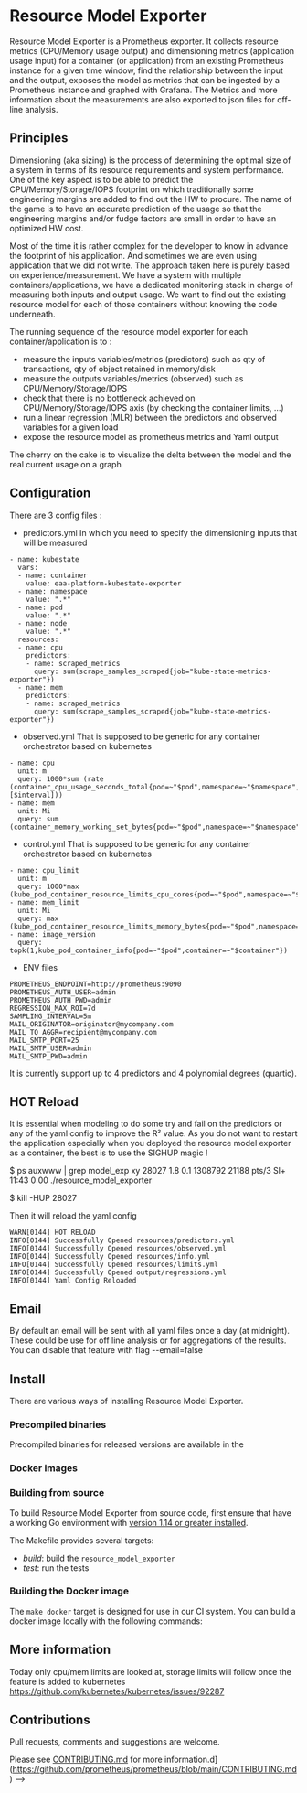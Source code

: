 # Resource Model Exporter

<!-- [![Docker Repository on Quay](https://quay.io/repository/prometheus/prometheus/status)][quay]
[![Docker Pulls](https://img.shields.io/docker/pulls/prom/prometheus.svg?maxAge=604800)][hub]
[![Go Report Card](https://goreportcard.com/badge/github.com/prometheus/prometheus)](https://goreportcard.com/report/github.com/prometheus/prometheus)
[![CII Best Practices](https://bestpractices.coreinfrastructure.org/projects/486/badge)](https://bestpractices.coreinfrastructure.org/projects/486)
[![Gitpod ready-to-code](https://img.shields.io/badge/Gitpod-ready--to--code-blue?logo=gitpod)](https://gitpod.io/#https://github.com/prometheus/prometheus)
[![Fuzzing Status](https://oss-fuzz-build-logs.storage.googleapis.com/badges/prometheus.svg)](https://bugs.chromium.org/p/oss-fuzz/issues/list?sort=-opened&can=1&q=proj:prometheus) -->

<!-- Visit [prometheus.io](https://prometheus.io) for the full documentation,
examples and guides. -->

Resource Model Exporter is a Prometheus exporter.
It collects resource metrics (CPU/Memory usage output) and dimensioning metrics (application usage input) for a container (or application) from an existing Prometheus instance for a given time window, find the relationship between the input and the output, exposes the model as metrics that can be ingested by a Prometheus instance and graphed with Grafana.
The Metrics and more information about the measurements are also exported to json files for off-line analysis.

## Principles

Dimensioning (aka sizing) is the process of determining the optimal size of a system in terms of its resource requirements and system performance.
One of the key aspect is to be able to predict the CPU/Memory/Storage/IOPS footprint on which traditionally some engineering margins are added to find out the HW to procure. The name of the game is to have an accurate prediction of the usage so that the engineering margins and/or fudge factors are small in order to have an optimized HW cost.

Most of the time it is rather complex for the developer to know in advance the footprint of his application. And sometimes we are even using application that we did not write. The approach taken here is purely based on experience/measurement. We have a system with multiple containers/applications, we have a dedicated monitoring stack in charge of measuring both inputs and output usage. We want to find out the existing resource model for each of those containers without knowing the code underneath.

The running sequence of the resource model exporter for each container/application is to :
- measure the inputs variables/metrics (predictors) such as qty of transactions, qty of object retained in memory/disk
- measure the outputs variables/metrics (observed) such as CPU/Memory/Storage/IOPS
- check that there is no bottleneck achieved on CPU/Memory/Storage/IOPS axis (by checking the container limits, ...)
- run a linear regression (MLR) between the predictors and observed variables for a given load
- expose the resource model as prometheus metrics and Yaml output

The cherry on the cake is to visualize the delta between the model and the real current usage on a graph

<!-- ![](https://cdn.jsdelivr.net/gh/prometheus/prometheus@c34257d069c630685da35bcef084632ffd5d6209/documentation/images/architecture.svg) -->

## Configuration

There are 3 config files :
- predictors.yml
In which you need to specify the dimensioning inputs that will be measured

```
- name: kubestate
  vars:
  - name: container
    value: eaa-platform-kubestate-exporter
  - name: namespace
    value: ".*"
  - name: pod
    value: ".*"
  - name: node
    value: ".*"
  resources:
  - name: cpu
    predictors:
    - name: scraped_metrics
      query: sum(scrape_samples_scraped{job="kube-state-metrics-exporter"})
  - name: mem
    predictors:
    - name: scraped_metrics
      query: sum(scrape_samples_scraped{job="kube-state-metrics-exporter"})
```

- observed.yml
That is supposed to be generic for any container orchestrator based on kubernetes
```
- name: cpu
  unit: m
  query: 1000*sum (rate (container_cpu_usage_seconds_total{pod=~"$pod",namespace=~"$namespace",container=~"$container"}[$interval]))
- name: mem
  unit: Mi
  query: sum (container_memory_working_set_bytes{pod=~"$pod",namespace=~"$namespace",container=~"$container"})/(1024*1024)
```

- control.yml
That is supposed to be generic for any container orchestrator based on kubernetes
```
- name: cpu_limit
  unit: m
  query: 1000*max (kube_pod_container_resource_limits_cpu_cores{pod=~"$pod",namespace=~"$namespace",container=~"$container"})
- name: mem_limit
  unit: Mi
  query: max (kube_pod_container_resource_limits_memory_bytes{pod=~"$pod",namespace=~"$namespace",container=~"$container"})/(1024*1024)
- name: image_version
  query: topk(1,kube_pod_container_info{pod=~"$pod",container=~"$container"})
```

- ENV files
```
PROMETHEUS_ENDPOINT=http://prometheus:9090
PROMETHEUS_AUTH_USER=admin
PROMETHEUS_AUTH_PWD=admin
REGRESSION_MAX_ROI=7d
SAMPLING_INTERVAL=5m
MAIL_ORIGINATOR=originator@mycompany.com
MAIL_TO_AGGR=recipient@mycompany.com
MAIL_SMTP_PORT=25
MAIL_SMTP_USER=admin
MAIL_SMTP_PWD=admin
```

It is currently support up to 4 predictors and 4 polynomial degrees (quartic).

## HOT Reload
It is essential when modeling to do some try and fail on the predictors or any of the yaml config to improve the R² value.
As you do not want to restart the application especially when you deployed the resource model exporter as a container, the best is to use the SIGHUP magic !

$ ps auxwww | grep model_exp
xy       28027  1.8  0.1 1308792 21188 pts/3   Sl+  11:43   0:00 ./resource_model_exporter

$ kill -HUP 28027

Then it will reload the yaml config
```
WARN[0144] HOT RELOAD 
INFO[0144] Successfully Opened resources/predictors.yml 
INFO[0144] Successfully Opened resources/observed.yml 
INFO[0144] Successfully Opened resources/info.yml 
INFO[0144] Successfully Opened resources/limits.yml 
INFO[0144] Successfully Opened output/regressions.yml 
INFO[0144] Yaml Config Reloaded 
```

## Email

By default an email will be sent with all yaml files once a day (at midnight).
These could be use for off line analysis or for aggregations of the results.
You can disable that feature with flag --email=false

## Install

There are various ways of installing Resource Model Exporter.

### Precompiled binaries

Precompiled binaries for released versions are available in the
<!-- [*download* section](https://prometheus.io/download/)
on [prometheus.io](https://prometheus.io). Using the latest production release binary
is the recommended way of installing Prometheus.
See the [Installing](https://prometheus.io/docs/introduction/install/)
chapter in the documentation for all the details. -->

### Docker images

<!-- Docker images are available on [Quay.io](https://quay.io/repository/prometheus/prometheus) or [Docker Hub](https://hub.docker.com/r/prom/prometheus/).

You can launch a Prometheus container for trying it out with

    $ docker run --name prometheus -d -p 127.0.0.1:9090:9090 prom/prometheus

Prometheus will now be reachable at http://localhost:9090/. -->

### Building from source

To build Resource Model Exporter from source code, first ensure that have a working
Go environment with [version 1.14 or greater installed](https://golang.org/doc/install).
<!-- You also need [Node.js](https://nodejs.org/) and [Yarn](https://yarnpkg.com/)
installed in order to build the frontend assets.

You can directly use the `go` tool to download and install the `prometheus`
and `promtool` binaries into your `GOPATH`:

    $ GO111MODULE=on go get github.com/prometheus/prometheus/cmd/...
    $ prometheus --config.file=your_config.yml

*However*, when using `go get` to build Prometheus, Prometheus will expect to be able to
read its web assets from local filesystem directories under `web/ui/static` and
`web/ui/templates`. In order for these assets to be found, you will have to run Prometheus
from the root of the cloned repository. Note also that these directories do not include the
new experimental React UI unless it has been built explicitly using `make assets` or `make build`.

An example of the above configuration file can be found [here.](https://github.com/prometheus/prometheus/blob/main/documentation/examples/prometheus.yml)

You can also clone the repository yourself and build using `make build`, which will compile in
the web assets so that Prometheus can be run from anywhere:

    $ mkdir -p $GOPATH/src/github.com/prometheus
    $ cd $GOPATH/src/github.com/prometheus
    $ git clone https://github.com/prometheus/prometheus.git
    $ cd prometheus
    $ make build
    $ ./prometheus --config.file=your_config.yml -->

The Makefile provides several targets:

  * *build*: build the `resource_model_exporter`
  * *test*: run the tests
  <!-- * *test-short*: run the short tests
  * *format*: format the source code
  * *vet*: check the source code for common errors
  * *assets*: build the new experimental React UI -->

### Building the Docker image

The `make docker` target is designed for use in our CI system.
You can build a docker image locally with the following commands:
<!--
    $ make promu
    $ promu crossbuild -p linux/amd64
    $ make common-docker-amd64

*NB* if you are on a Mac, you will need [gnu-tar](https://formulae.brew.sh/formula/gnu-tar). -->


## More information

Today only cpu/mem limits are looked at, storage limits will follow once the feature is added to kubernetes 
https://github.com/kubernetes/kubernetes/issues/92287
  <!-- * The source code is periodically indexed: [Prometheus Core](https://godoc.org/github.com/prometheus/prometheus).
  * You will find a CircleCI configuration in [`.circleci/config.yml`](.circleci/config.yml).
  * See the [Community page](https://prometheus.io/community) for how to reach the Prometheus developers and users on various communication channels. -->

## Contributions

Pull requests, comments and suggestions are welcome.

Please see [CONTRIBUTING.md](CONTRIBUTING.md) for more information.d](https://github.com/prometheus/prometheus/blob/main/CONTRIBUTING.md) -->

